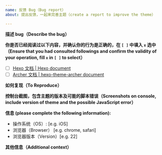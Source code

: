 ```yaml
---
name: 反馈 Bug（Bug report）
about: 提出反馈，一起来完善主题（create a report to improve the theme）

---
```


**描述 bug（Describe the bug）**

**你是否已经阅读过以下内容，并确认你的行为是正确的，在 `[ ]` 中填入 `x` 选中（Ensure that you had consulted followings and confirm the validity of your operation, fill `x` in `[ ]` to select）**
- [ ] [Hexo 文档 | Hexo document](https://hexo.io/docs/)
- [ ] [Archer 文档 | hexo-theme-archer document](https://github.com/fi3ework/hexo-theme-archer)

**如何复现（To Reproduce）**

**控制台截图，包含主题的版本及可能的脚本错误（Screenshots on console, include version of theme and the possible JavaScript error）**

**信息 (please complete the following information):**
 - 操作系统（OS）: [e.g. iOS]
 - 浏览器（Browser） [e.g. chrome, safari]
 - 浏览器版本（Version）[e.g. 22]

**其他信息（Additional context）**
